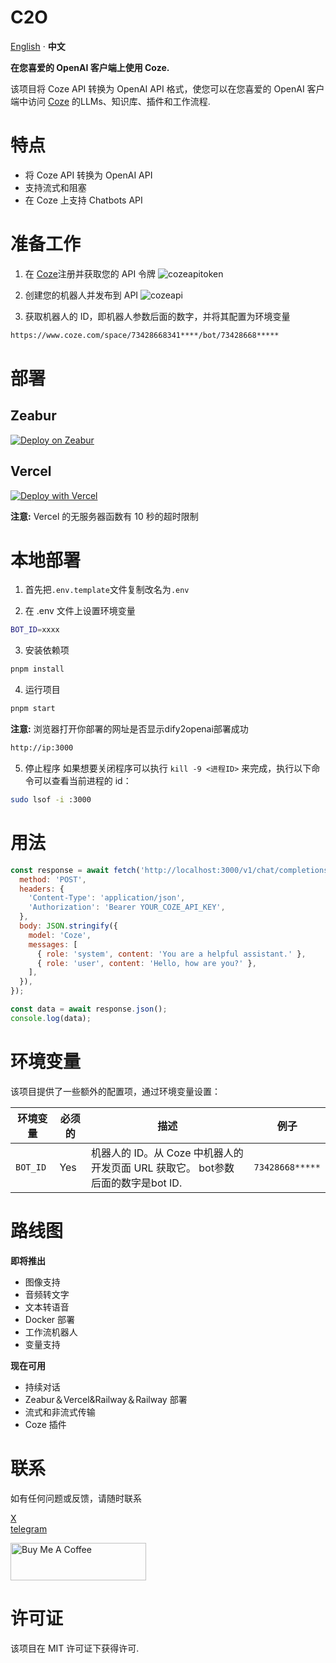 # C2O
[English](README.md) · **中文** 

**在您喜爱的 OpenAI 客户端上使用 Coze.**

该项目将 Coze API 转换为 OpenAI API 格式，使您可以在您喜爱的 OpenAI 客户端中访问 [Coze](https://www.coze.com) 的LLMs、知识库、插件和工作流程.

# 特点
- 将 Coze API 转换为 OpenAI API
- 支持流式和阻塞
- 在 Coze 上支持 Chatbots API

# 准备工作
1. 在 [Coze](https://www.coze.com)注册并获取您的 API 令牌
![cozeapitoken](pictures/token.png)

2. 创建您的机器人并发布到 API
![cozeapi](pictures/api.png)

3. 获取机器人的 ID，即机器人参数后面的数字，并将其配置为环境变量
```bash
https://www.coze.com/space/73428668341****/bot/73428668*****
```

# 部署
## Zeabur
[![Deploy on Zeabur](https://zeabur.com/button.svg)](https://zeabur.com/templates/BZ515Z?referralCode=fatwang2)

## Vercel
[![Deploy with Vercel](https://vercel.com/button)](https://vercel.com/new/clone?repository-url=https://github.com/fatwang2/coze2openai&env=BOT_ID&envDescription=COZE_BOT_ID)

**注意:** Vercel 的无服务器函数有 10 秒的超时限制

# 本地部署
1. 首先把`.env.template`文件复制改名为`.env`

2. 在 .env 文件上设置环境变量
```bash
BOT_ID=xxxx
```

3. 安装依赖项
```bash
pnpm install
```

4. 运行项目
```bash
pnpm start
```

**注意:** 浏览器打开你部署的网址是否显示dify2openai部署成功
```bash
http://ip:3000
```

5. 停止程序
如果想要关闭程序可以执行 ```kill -9 <进程ID>``` 来完成，执行以下命令可以查看当前进程的 id：
```bash
sudo lsof -i :3000
```

# 用法
```JavaScript
const response = await fetch('http://localhost:3000/v1/chat/completions', {
  method: 'POST',
  headers: {
    'Content-Type': 'application/json',
    'Authorization': 'Bearer YOUR_COZE_API_KEY',
  },
  body: JSON.stringify({
    model: 'Coze',
    messages: [
      { role: 'system', content: 'You are a helpful assistant.' },
      { role: 'user', content: 'Hello, how are you?' },
    ],
  }),
});

const data = await response.json();
console.log(data);
```

# 环境变量
该项目提供了一些额外的配置项，通过环境变量设置：

| 环境变量 | 必须的 | 描述                                                                                                                                                               | 例子                                                                                                              |
| -------------------- | -------- | ------------------------------------------------------------------------------------------------------------------------------------------------------------------------- | -------------------------------------------------------------------------------------------------------------------- |
| `BOT_ID`     | Yes      | 机器人的 ID。从 Coze 中机器人的开发页面 URL 获取它。 bot参数后面的数字是bot ID.| `73428668*****`|

# 路线图
**即将推出**
*   图像支持
*   音频转文字
*   文本转语音
*   Docker 部署
*   工作流机器人
*   变量支持

**现在可用**
*   持续对话
*   Zeabur＆Vercel&Railway＆Railway 部署
*   流式和非流式传输
*   Coze 插件

# 联系
如有任何问题或反馈，请随时联系

[X](https://sum4all.site/twitter)\
[telegram](https://sum4all.site/telegram)

<a href="https://www.buymeacoffee.com/fatwang2" target="_blank"><img src="https://cdn.buymeacoffee.com/buttons/v2/default-yellow.png" alt="Buy Me A Coffee" style="height: 60px !important;width: 217px !important;" ></a>

# 许可证
该项目在 MIT 许可证下获得许可.
